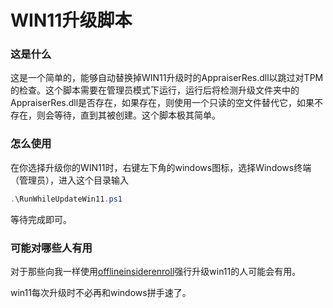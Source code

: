 # WIN11升级脚本

### 这是什么

这是一个简单的，能够自动替换掉WIN11升级时的AppraiserRes.dll以跳过对TPM的检查。这个脚本需要在管理员模式下运行，运行后将检测升级文件夹中的AppraiserRes.dll是否存在，如果存在，则使用一个只读的空文件替代它，如果不存在，则会等待，直到其被创建。这个脚本极其简单。

### 怎么使用

在你选择升级你的WIN11时，右键左下角的windows图标，选择Windows终端 （管理员），进入这个目录输入

```powershell
.\RunWhileUpdateWin11.ps1
```

等待完成即可。

### 可能对哪些人有用

对于那些向我一样使用[offlineinsiderenroll](https://github.com/abbodi1406/offlineinsiderenroll)强行升级win11的人可能会有用。

win11每次升级时不必再和windows拼手速了。